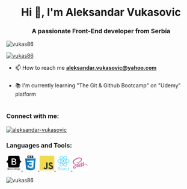 <h1 align="center">Hi 👋, I'm Aleksandar Vukasovic</h1>
<h3 align="center">A passionate Front-End developer from Serbia</h3>

<p align="left"> <img src="https://komarev.com/ghpvc/?username=vukas86&label=Profile%20views&color=0e75b6&style=flat" alt="vukas86" /> </p>

<p align="left"> <a href="https://github.com/ryo-ma/github-profile-trophy"><img src="https://github-profile-trophy.vercel.app/?username=vukas86" alt="vukas86" /></a> </p>



- 📫 How to reach me **aleksandar.vukasovic@yahoo.com**

###

- <p align="left">📚 I'm currently learning "The Git & Github Bootcamp" on "Udemy" platform<br><br>

###

<h3 align="left">Connect with me:</h3>
<p align="left">
<a href="https://linkedin.com/in/aleksandar-vukasovic" target="blank"><img align="center" src="https://raw.githubusercontent.com/rahuldkjain/github-profile-readme-generator/master/src/images/icons/Social/linked-in-alt.svg" alt="aleksandar-vukasovic" height="30" width="40" /></a>
</p>

<h3 align="left">Languages and Tools:</h3>
<p align="left"> <a href="https://getbootstrap.com" target="_blank"> <img src="https://raw.githubusercontent.com/devicons/devicon/master/icons/bootstrap/bootstrap-plain-wordmark.svg" alt="bootstrap" width="40" height="40"/> </a> <a href="https://www.w3schools.com/css/" target="_blank"> <img src="https://raw.githubusercontent.com/devicons/devicon/master/icons/css3/css3-original-wordmark.svg" alt="css3" width="40" height="40"/> </a> <a href="https://developer.mozilla.org/en-US/docs/Web/JavaScript" target="_blank"> <img src="https://raw.githubusercontent.com/devicons/devicon/master/icons/javascript/javascript-original.svg" alt="javascript" width="40" height="40"/> </a> <a href="https://reactjs.org/" target="_blank"> <img src="https://raw.githubusercontent.com/devicons/devicon/master/icons/react/react-original-wordmark.svg" alt="react" width="40" height="40"/> </a> <a href="https://sass-lang.com" target="_blank"> <img src="https://raw.githubusercontent.com/devicons/devicon/master/icons/sass/sass-original.svg" alt="sass" width="40" height="40"/> 
 </a> </p>
 <p><img align="left" src="https://github-readme-stats-sigma-five.vercel.app/api/top-langs?username=vukas86&show_icons=true&locale=en&layout=compact" alt="vukas86" /></p>
 


